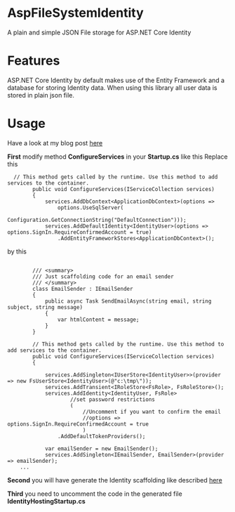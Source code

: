 # AspFileSystemIdentity
A plain and simple JSON File storage for ASP.NET Core Identity

# Features
ASP.NET Core Identity by default makes use of the Entity Framework and a database for storing Identity data. When using this library all user data is stored in plain json file.

# Usage
Have a look at my blog post [here](https://yaico.de/blog/storing-asp-net-identity-in-json-files/)

**First** modify method **ConfigureServices** in your **Startup.cs** like this
Replace this
```
  // This method gets called by the runtime. Use this method to add services to the container.
        public void ConfigureServices(IServiceCollection services)
        {
            services.AddDbContext<ApplicationDbContext>(options =>
                options.UseSqlServer(
                    Configuration.GetConnectionString("DefaultConnection")));
            services.AddDefaultIdentity<IdentityUser>(options => options.SignIn.RequireConfirmedAccount = true)
                .AddEntityFrameworkStores<ApplicationDbContext>();
```

by this
                
```

        /// <summary>
        /// Just scaffolding code for an email sender
        /// </summary>
        class EmailSender : IEmailSender
        {
            public async Task SendEmailAsync(string email, string subject, string message)
            {
                var htmlContent = message;
            }
        }

        // This method gets called by the runtime. Use this method to add services to the container.
        public void ConfigureServices(IServiceCollection services)
        {

            services.AddSingleton<IUserStore<IdentityUser>>(provider => new FsUserStore<IdentityUser>(@"c:\tmp\"));
            services.AddTransient<IRoleStore<FsRole>, FsRoleStore>();
            services.AddIdentity<IdentityUser, FsRole>
                    //set password restrictions
                    (
                        //Uncomment if you want to confirm the email
                        //options => options.SignIn.RequireConfirmedAccount = true
                        )
                .AddDefaultTokenProviders();

            var emailSender = new EmailSender();
            services.AddSingleton<IEmailSender, EmailSender>(provider => emailSender);
    ...
```

**Second** you will have generate the Identity scaffolding like described [here](https://stackoverflow.com/questions/50802781/where-are-the-login-and-register-pages-in-an-aspnet-core-scaffolded-app)

**Third** you need to uncomment the code in the generated file **IdentityHostingStartup.cs**

